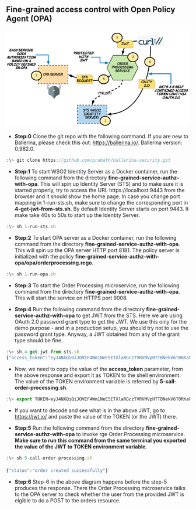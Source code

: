## Fine-grained access control with Open Policy Agent (OPA)

![alt text](./setup.png "Fine-grained access control with Open Policy Agent (OPA)")

* **Step:0** Clone the git repo with the following command. If you are new to Ballerina, please check this out: https://ballerina.io/. Ballerina version: 0.982.0.

```javascript
:\> git clone https://github.com/prabath/ballerina-security.git
```

* **Step:1** To start WSO2 Identity Server as a Docker container, run the following command from the directory **fine-grained-service-authz-with-opa**. This will spin up Identity Server (STS) and to make sure it is started properly, try to access the URL https://localhost:9443 from the browser and it should show the home page. In case you change port mapping in 1-run-sts.sh, make sure to change the corresponding port in **4-get-jwt-from-sts.sh**. By default Identity Server starts on port 9443. It make take 40s to 50s to start up the Identity Server.

```javascript
:\> sh 1-run-sts.sh
```
* **Step:2** To start OPA server as a Docker container, run the following command from the directory **fine-grained-service-authz-with-opa**. This will spin up the OPA server HTTP port 8181. The policy server is initialized with the policy **fine-grained-service-authz-with-opa/opa/orderprocessing.rego**.

```javascript
:\> sh 1-run-opa.sh
```
* **Step:3** To start the Order Processing microservice, run the following command from the directory **fine-grained-service-authz-with-opa**. This will start the service on HTTPS port 9008.

* **Step:4** Run the following command from the directory **fine-grained-service-authz-with-opa** to get JWT from the STS. Here we are using OAuth 2.0 password grant type to get the JWT. We use this only for the demo purpose - and in a production setup, you should try not to use the password grant type. Anyway, a JWT obtained from any of the grant type should be fine.

```javascript
:\> sh 4-get-jwt-from-sts.sh
{"access_token":"eyJ4NXQiOiJOVEF4Wm1NeE5ETXlaRGczTVRVMVpHTTBNekV6T0RKaFpXSTRORE5sWkRVMU9HRmtOakZpTVEiLCJraWQiOiJOVEF4Wm1NeE5ETXlaRGczTVRVMVpHTTBNekV6T0RKaFpXSTRORE5sWkRVMU9HRmtOakZpTVEiLCJhbGciOiJSUzI1NiJ9.eyJzdWIiOiJhZG1pbkBjYXJib24uc3VwZXIiLCJhdWQiOiIzVlR3Rms3dTFpMzY2d3ptdnBKX0xabGZBVjRhIiwibmJmIjoxNTQxMjE3OTUxLCJhenAiOiIzVlR3Rms3dTFpMzY2d3ptdnBKX0xabGZBVjRhIiwiaXNzIjoid3NvMmlzIiwiZXhwIjoxNTQxMjIzOTUxLCJpYXQiOjE1NDEyMTc5NTEsImp0aSI6IjRjMjllODBhLWYwYWMtNDU5Yi05NzcyLWIzZjQ2NzllY2I2MyJ9.f9THJs5ZJsxn18Oozf42-5pu29-o5XEy9FUDH0EFgoG79i8kWiQ0ZFGw_TXMOFhfH4-tW1prc1omkA1TXaoEXlms3InwoFd-COfLPNDpdRrZ48E17OhnXTExiY7zn7-7VC--SnUO1faOUoZhg3V60HPqLVrf0c2fbXgIRnOvMtlgkf3zNtxxqG8EzxuqVsWiaXMfGZ54eiGokFVKFI1vsi33Vfz6RIXxPd6EBZWVE4V1vZ7LSAWEdVKJj8phiKDgzHM87uNn66oJ9yJeV4Z8Rr6gcXC-FFMpyWMSxB_KYyQjfktIDyzLwxqsbnY5B4aHLG9As0-oNAVrsffXyg70hA","refresh_token":"66b82830-e7e1-3c6b-9bdc-0f3de4b1d294","token_type":"Bearer","expires_in":6000}
```
* Now, we need to copy the value of the **access_token** parameter, from the above response and export it as TOKEN to the shell environment. The value of the TOKEN environment variable is referred by **5-call-order-processing.sh**.

```javascript
:\> export TOKEN=eyJ4NXQiOiJOVEF4Wm1NeE5ETXlaRGczTVRVMVpHTTBNekV6T0RKaFpXSTRORE5sWkRVMU9HRmtOakZpTVEiLCJraWQiOiJOVEF4Wm1NeE5ETXlaRGczTVRVMVpHTTBNekV6T0RKaFpXSTRORE5sWkRVMU9HRmtOakZpTVEiLCJhbGciOiJSUzI1NiJ9.eyJzdWIiOiJhZG1pbkBjYXJib24uc3VwZXIiLCJhdWQiOiIzVlR3Rms3dTFpMzY2d3ptdnBKX0xabGZBVjRhIiwibmJmIjoxNTQxMjE3OTUxLCJhenAiOiIzVlR3Rms3dTFpMzY2d3ptdnBKX0xabGZBVjRhIiwiaXNzIjoid3NvMmlzIiwiZXhwIjoxNTQxMjIzOTUxLCJpYXQiOjE1NDEyMTc5NTEsImp0aSI6IjRjMjllODBhLWYwYWMtNDU5Yi05NzcyLWIzZjQ2NzllY2I2MyJ9.f9THJs5ZJsxn18Oozf42-5pu29-o5XEy9FUDH0EFgoG79i8kWiQ0ZFGw_TXMOFhfH4-tW1prc1omkA1TXaoEXlms3InwoFd-COfLPNDpdRrZ48E17OhnXTExiY7zn7-7VC--SnUO1faOUoZhg3V60HPqLVrf0c2fbXgIRnOvMtlgkf3zNtxxqG8EzxuqVsWiaXMfGZ54eiGokFVKFI1vsi33Vfz6RIXxPd6EBZWVE4V1vZ7LSAWEdVKJj8phiKDgzHM87uNn66oJ9yJeV4Z8Rr6gcXC-FFMpyWMSxB_KYyQjfktIDyzLwxqsbnY5B4aHLG9As0-oNAVrsffXyg70hA
```
* If you want to decode and see what is in the above JWT, go to https://jwt.io/ and paste the value of the TOKEN (or the JWT) there.

* **Step:5** Run the following command from the directory **fine-grained-service-authz-with-opa** to invoke rge Order Processing microservice. **Make sure to run this command from the same terminal you exported the value of the JWT to TOKEN environment variable**.

```javascript
:\> sh 5-call-order-processing.sh

{"status":"order created successfully"}
```
* **Step:6** Step-6 in the above diagram happens before the step-5 produces the response. There the Order Processing microservice talks to the OPA server to check whether the user from the provided JWT is elgible to do a POST to the orders resource.